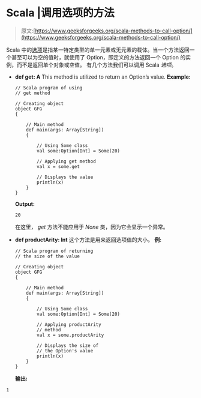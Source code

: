 # Scala |调用选项的方法

> 原文:[https://www.geeksforgeeks.org/scala-methods-to-call-option/](https://www.geeksforgeeks.org/scala-methods-to-call-option/)

Scala 中的[选项](https://www.geeksforgeeks.org/scala-option/)是指某一特定类型的单一元素或无元素的载体。当一个方法返回一个甚至可以为空的值时，就使用了 Option，即定义的方法返回一个 Option 的实例，而不是返回单个对象或空值。
有几个方法我们可以调用 Scala *选项*。

*   **def get: A**
    This method is utilized to return an Option’s value.
    **Example:**

    ```
    // Scala program of using
    // get method

    // Creating object
    object GFG
    {

        // Main method
        def main(args: Array[String])
        {

            // Using Some class
            val some:Option[Int] = Some(20)

            // Applying get method
            val x = some.get

            // Displays the value 
            println(x)
        }
    }
    ```

    **Output:**

    ```
    20

    ```

    在这里， *get* 方法不能应用于 *None* 类，因为它会显示一个异常。

*   **def productArity: Int**
    这个方法是用来返回选项值的大小。
    **例:**

    ```
    // Scala program of returning 
    // the size of the value

    // Creating object
    object GFG
    {

        // Main method
        def main(args: Array[String])
        {

            // Using Some class
            val some:Option[Int] = Some(20)

            // Applying productArity
            // method
            val x = some.productArity

            // Displays the size of
            // the Option's value
            println(x)
        }
    }
    ```

    **输出:**

```
1

```